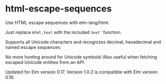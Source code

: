 # html-escape-sequences

Use HTML escape sequences with elm-lang/html.

Just replace `Html.text` with the included `text'` function.

Supports all Unicode characters and recognizes decimal, hexadecimal and named escape sequences.

No more hunting around for Unicode symbols! Also useful when fetching escaped Unicode entities from an API.

Updated for Elm version 0.17. Version 1.0.2 is compatible with Elm version 0.16.
